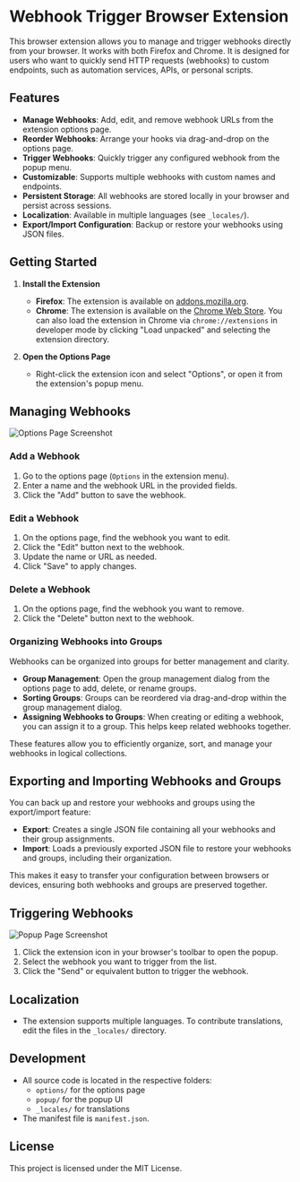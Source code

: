 # Webhook Trigger Browser Extension

This browser extension allows you to manage and trigger webhooks directly from your browser. It works with both Firefox and Chrome. It is designed for users who want to quickly send HTTP requests (webhooks) to custom endpoints, such as automation services, APIs, or personal scripts.

## Features

- **Manage Webhooks**: Add, edit, and remove webhook URLs from the extension options page.
- **Reorder Webhooks**: Arrange your hooks via drag-and-drop on the options page.
- **Trigger Webhooks**: Quickly trigger any configured webhook from the popup menu.
- **Customizable**: Supports multiple webhooks with custom names and endpoints.
- **Persistent Storage**: All webhooks are stored locally in your browser and persist across sessions.
- **Localization**: Available in multiple languages (see `_locales/`).
- **Export/Import Configuration**: Backup or restore your webhooks using JSON files.

## Getting Started

1. **Install the Extension**
   - **Firefox**: The extension is available on [addons.mozilla.org](https://addons.mozilla.org).
   - **Chrome**: The extension is available on the [Chrome Web Store](https://chromewebstore.google.com/detail/webhook-trigger/finanbjnojdckpeklepocgcngcikdlfe). You can also load the extension in Chrome via `chrome://extensions` in developer mode by clicking "Load unpacked" and selecting the extension directory.

2. **Open the Options Page**
   - Right-click the extension icon and select "Options", or open it from the extension's popup menu.

## Managing Webhooks

![Options Page Screenshot](./docs/images/options.png)

### Add a Webhook
1. Go to the options page (`Options` in the extension menu).
2. Enter a name and the webhook URL in the provided fields.
3. Click the "Add" button to save the webhook.

### Edit a Webhook
1. On the options page, find the webhook you want to edit.
2. Click the "Edit" button next to the webhook.
3. Update the name or URL as needed.
4. Click "Save" to apply changes.

### Delete a Webhook
1. On the options page, find the webhook you want to remove.
2. Click the "Delete" button next to the webhook.

### Organizing Webhooks into Groups
Webhooks can be organized into groups for better management and clarity. 

- **Group Management**: Open the group management dialog from the options page to add, delete, or rename groups.
- **Sorting Groups**: Groups can be reordered via drag-and-drop within the group management dialog.
- **Assigning Webhooks to Groups**: When creating or editing a webhook, you can assign it to a group. This helps keep related webhooks together.

These features allow you to efficiently organize, sort, and manage your webhooks in logical collections.

## Exporting and Importing Webhooks and Groups

You can back up and restore your webhooks and groups using the export/import feature:

- **Export**: Creates a single JSON file containing all your webhooks and their group assignments.
- **Import**: Loads a previously exported JSON file to restore your webhooks and groups, including their organization.

This makes it easy to transfer your configuration between browsers or devices, ensuring both webhooks and groups are preserved together.

## Triggering Webhooks

![Popup Page Screenshot](./docs/images/popup.png)

1. Click the extension icon in your browser's toolbar to open the popup.
2. Select the webhook you want to trigger from the list.
3. Click the "Send" or equivalent button to trigger the webhook.

## Localization

- The extension supports multiple languages. To contribute translations, edit the files in the `_locales/` directory.

## Development

- All source code is located in the respective folders:
  - `options/` for the options page
  - `popup/` for the popup UI
  - `_locales/` for translations
- The manifest file is `manifest.json`.

## License

This project is licensed under the MIT License.
